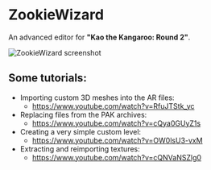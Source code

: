 # ZookieWizard
An advanced editor for **"Kao the Kangaroo: Round 2"**.

![ZookieWizard screenshot](https://i.imgur.com/Ey7ji7X.png)

## Some tutorials:
 * Importing custom 3D meshes into the AR files:
   * https://www.youtube.com/watch?v=RfuJTStk_yc
 * Replacing files from the PAK archives:
   * https://www.youtube.com/watch?v=cQya0GUyZ1s
 * Creating a very simple custom level:
   * https://www.youtube.com/watch?v=OW0lsU3-vxM
 * Extracting and reimporting textures:
   * https://www.youtube.com/watch?v=cQNVaNSZlg0
